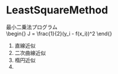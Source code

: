 # LeastSquareMethod
最小二乗法プログラム</br>
\begin{}
J = \frac{1}{2}(y_i - f(x_i))^2
\end{}

1) 直線近似</br>
2) 二次曲線近似</br>
3) 楕円近似</br>
4) 
